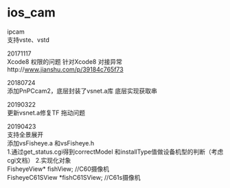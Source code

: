 # ios_cam  

ipcam   
支持vste、vstd

20171117  
Xcode8 权限的问题
针对Xcode8 对接异常http://www.jianshu.com/p/39184c765f73



20180724     
添加PnPCcam2，底层封装了vsnet.a库
底层实现获取串   

20190322    
更新vsnet.a修复TF 拖动问题    

20190423     
支持全景展开  
添加vsFisheye.a 和vsFisheye.h    
1.通过get_status.cgi得到correctModel 和installType值做设备机型的判断（考虑cgi文档）
2.实现化对象  
FisheyeView* fishView;         //C60摄像机   
FisheyeC61SView *fishC61SView; //C61s摄像机    






